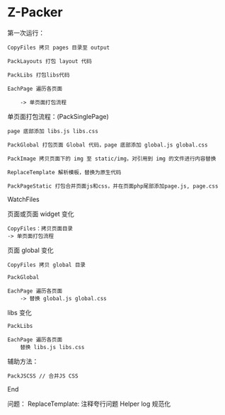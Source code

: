 # Z-Packer

第一次运行：

	CopyFiles 拷贝 pages 目录至 output

	PackLayouts 打包 layout 代码

	PackLibs 打包libs代码

	EachPage 遍历各页面

		-> 单页面打包流程


单页面打包流程：(PackSinglePage)

	page 底部添加 libs.js libs.css

	PackGlobal 打包页面 Global 代码，page 底部添加 global.js global.css

 	PackImage 拷贝页面下的 img 至 static/img，对引用到 img 的文件进行内容替换

 	ReplaceTemplate 解析模板，替换为原生代码

 	PackPageStatic 打包合并页面js和css，并在页面php尾部添加page.js, page.css

WatchFiles

页面或页面 widget 变化

	CopyFiles：拷贝页面目录
	-> 单页面打包流程


页面 global 变化

	CopyFiles 拷贝 global 目录

	PackGlobal

	EachPage 遍历各页面
		-> 替换 global.js global.css


libs 变化

	PackLibs

	EachPage 遍历各页面
		替换 libs.js libs.css


辅助方法：

    PackJSCSS // 合并JS CSS

End


问题：
	ReplaceTemplate: 注释夸行问题
	Helper log 规范化
